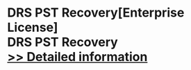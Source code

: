 # DRS PST Recovery[Enterprise License]<br />DRS PST Recovery<br />[>> Detailed information](https://secure.shareit.com/shareit/product.html?productid=301004382&affiliateid=200057808)